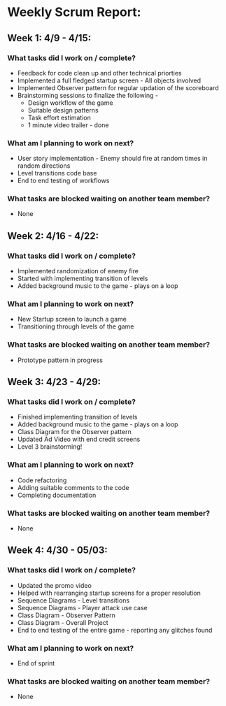 # Weekly Scrum Report:

## Week 1: 4/9 - 4/15:
### What tasks did I work on / complete?

 - Feedback for code clean up and other technical priorties
 - Implemented a full fledged startup screen - All objects involved
 - Implemented Observer pattern for regular updation of the scoreboard
 - Brainstorming sessions to finalize the following - 
   - Design workflow of the game
   - Suitable design patterns 
   - Task effort estimation
   - 1 minute video trailer - done

### What am I planning to work on next?
 - User story implementation - Enemy should fire at random times in random directions
 - Level transitions code base
 - End to end testing of workflows

### What tasks are blocked waiting on another team member?
 - None


## Week 2: 4/16 - 4/22:
### What tasks did I work on / complete?
 - 	Implemented randomization of enemy fire
 - 	Started with implementing transition of levels
 - 	Added background music to the game - plays on a loop


### What am I planning to work on next?
 - New Startup screen to launch a game
 - Transitioning through levels of the game


### What tasks are blocked waiting on another team member?
 -  Prototype pattern in progress


## Week 3: 4/23 - 4/29:
### What tasks did I work on / complete?
 - Finished implementing transition of levels
 - Added background music to the game - plays on a loop
 - Class Diagram for the Observer pattern
 - Updated Ad Video with end credit screens
 - Level 3 brainstorming! 

### What am I planning to work on next?
 - Code refactoring
 - Adding suitable comments to the code
 - Completing documentation
    

### What tasks are blocked waiting on another team member?
 - None
 

## Week 4: 4/30 - 05/03:
### What tasks did I work on / complete?
 - Updated the promo video 
 - Helped with rearranging startup screens for a proper resolution
 - Sequence Diagrams - Level transitions
 - Sequence Diagrams - Player attack use case 
 - Class Diagram - Observer Pattern
 - Class Diagram - Overall Project
 - End to end testing of the entire game - reporting any glitches found

### What am I planning to work on next?
 - End of sprint

### What tasks are blocked waiting on another team member?
 - None




    


